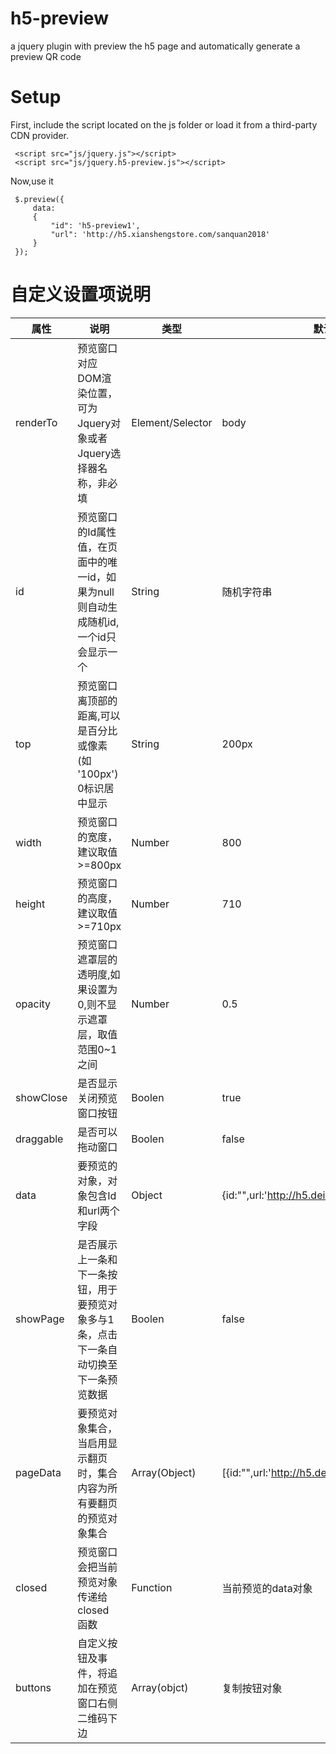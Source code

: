# h5-preview
a jquery plugin with preview the h5 page and automatically generate a preview QR code

# Setup

First, include the script located on the js folder or load it from a third-party CDN provider.

	 <script src="js/jquery.js"></script>
     <script src="js/jquery.h5-preview.js"></script>
	 

Now,use it

     $.preview({
         data: 
		 {
             "id": 'h5-preview1',
             "url": 'http://h5.xianshengstore.com/sanquan2018'
         }
     });
					
					

# 自定义设置项说明

| 属性  |  说明 |  类型 | 默认值  |
| ------------ | ------------ | ------------ | ------------ |
|  renderTo | 预览窗口对应DOM渲染位置，可为Jquery对象或者Jquery选择器名称，非必填 |  Element/Selector  |  body |
|  id | 预览窗口的Id属性值，在页面中的唯一id，如果为null则自动生成随机id,一个id只会显示一个 |  String |  随机字符串 |
|  top |  预览窗口离顶部的距离,可以是百分比或像素(如 '100px')  0标识居中显示 |  String |  200px |
|  width |  预览窗口的宽度，建议取值>=800px | Number  |   800 |
|  height |  预览窗口的高度，建议取值>=710px | Number  |  710 |
|  opacity |  预览窗口遮罩层的透明度,如果设置为0,则不显示遮罩层，取值范围0~1之间 | Number  |   0.5 |
|  showClose | 是否显示关闭预览窗口按钮  | Boolen  |  true |
|  draggable | 是否可以拖动窗口 |  Boolen |  false |
|  data  | 要预览的对象，对象包含Id和url两个字段  |  Object | {id:"",url:'http://h5.deiyoudian.com/jycccc'} |
|  showPage  | 是否展示上一条和下一条按钮，用于要预览对象多与1条，点击下一条自动切换至下一条预览数据  |  Boolen |  false |
|  pageData  | 要预览对象集合，当启用显示翻页时，集合内容为所有要翻页的预览对象集合 |  Array(Object) |  [{id:"",url:'http://h5.deiyoudian.com/jycccc'}] |
|  closed |  预览窗口会把当前预览对象传递给 closed 函数 | Function  |   当前预览的data对象 |
|  buttons | 自定义按钮及事件，将追加在预览窗口右侧二维码下边  | Array(objct)  |   复制按钮对象 |
